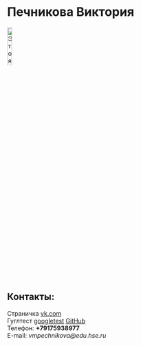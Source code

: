 
<!doctype html>
<html>
<head>
<meta charset="utf-8">
<title>Добро пожаловать</title>
</head>
<body> 
<left><h1>Печникова Виктория</h1></left>
<left><img alt="Это я" width="15%" src="https://pp.userapi.com/c637719/v637719292/1c348/d1xsUHFgxYg.jpg"></left>
<br/>
<h2>Контакты:</h2>
Страничка <a href=https://vk.com/rafaelochkkka>vk.com</a>
<br/>
Гуглтест <a href=https://docs.google.com/forms/d/1RDOdi_fnhT43YTl_W7Z4..>googletest</a>
<a href=https://github.com/Vikpech>GitHub</a>
<br/>
Телефон: <b>+79175938977</b>
<br/>
E-mail: <i>vmpechnikova@edu.hse.ru</i>
</body>
</html>
